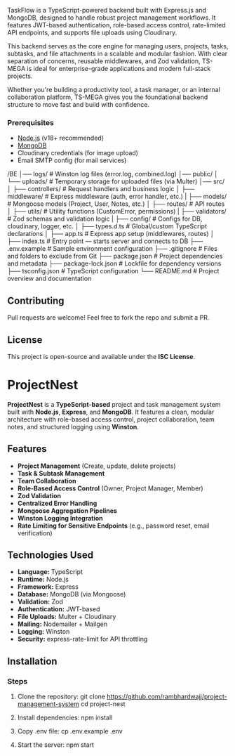 TaskFlow is a TypeScript-powered backend built with Express.js and MongoDB, designed to handle robust project management workflows. It features JWT-based authentication, role-based access control, rate-limited API endpoints, and supports file uploads using Cloudinary.

This backend serves as the core engine for managing users, projects, tasks, subtasks, and file attachments in a scalable and modular fashion. With clear separation of concerns, reusable middlewares, and Zod validation, TS-MEGA is ideal for enterprise-grade applications and modern full-stack projects.

Whether you're building a productivity tool, a task manager, or an internal collaboration platform, TS-MEGA gives you the foundational backend structure to move fast and build with confidence.



### Prerequisites

- [Node.js](https://nodejs.org/en/) (v18+ recommended)
- [MongoDB](https://www.mongodb.com/)
- Cloudinary credentials (for image upload)
- Email SMTP config (for mail services)



/BE
│── logs/                  # Winston log files (error.log, combined.log)
│── public/
│   └── uploads/           # Temporary storage for uploaded files (via Multer)
│── src/
│   ├── controllers/       # Request handlers and business logic
│   ├── middleware/        # Express middleware (auth, error handler, etc.)
|   ├── models/            # Mongoose models (Project, User, Notes, etc.)
│   ├── routes/            # API routes
│   ├── utils/             # Utility functions (CustomError, permissions)
|   ├── validators/        # Zod schemas and validation logic
|   ├── config/            # Configs for DB, cloudinary, logger, etc.
│   ├── types.d.ts         # Global/custom TypeScript declarations
│   ├── app.ts             # Express app setup (middlewares, routes)
│   ├── index.ts           # Entry point — starts server and connects to DB
├── .env.example           # Sample environment configuration
├── .gitignore             # Files and folders to exclude from Git
├── package.json           # Project dependencies and metadata
├── package-lock.json      # Lockfile for dependency versions
├── tsconfig.json          # TypeScript configuration
└── README.md              # Project overview and documentation

## Contributing

Pull requests are welcome! Feel free to fork the repo and submit a PR.

## License

This project is open-source and available under the **ISC License**.
# ProjectNest

**ProjectNest** is a **TypeScript-based** project and task management system built with **Node.js**, **Express**, and **MongoDB**. It features a clean, modular architecture with role-based access control, project collaboration, team notes, and structured logging using **Winston**.

## Features

- **Project Management** (Create, update, delete projects)
- **Task & Subtask Management**
- **Team Collaboration**
- **Role-Based Access Control** (Owner, Project Manager, Member)
- **Zod Validation**
- **Centralized Error Handling**
- **Mongoose Aggregation Pipelines**
- **Winston Logging Integration**
- **Rate Limiting for Sensitive Endpoints** (e.g., password reset, email verification)

## Technologies Used

- **Language:** TypeScript
- **Runtime:** Node.js
- **Framework:** Express
- **Database:** MongoDB (via Mongoose)
- **Validation:** Zod
- **Authentication:** JWT-based
- **File Uploads:** Multer + Cloudinary
- **Mailing:** Nodemailer + Mailgen
- **Logging:** Winston
- **Security:** express-rate-limit for API throttling

## Installation


### Steps

1. Clone the repository:
   git clone https://github.com/rambhardwajj/project-management-system
   cd project-nest
   
2. Install dependencies:
   npm install
   
3. Copy .env file:
   cp .env.example .env
   
4. Start the server:
   npm start
   
